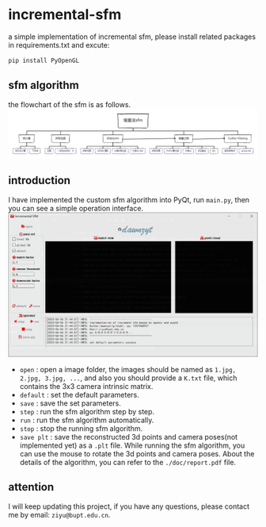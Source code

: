 # incremental-sfm
a simple implementation of incremental sfm, please install related packages in requirements.txt and excute:
```bash
pip install PyOpenGL
```

## sfm algorithm
the flowchart of the sfm is as follows.
![flowchart](./imgs/flowchart.png "flowchart")

## introduction
I have implemented the custom sfm algorithm into PyQt, run `main.py`, then you can see a simple operation interface.
![interface](./imgs/interface.jpg "interface")
- `open` : open a image folder, the images should be named as `1.jpg, 2.jpg, 3.jpg, ...`, and also you should provide a `K.txt` file, which contains the 3x3 camera intrinsic matrix.
- `default` : set the default parameters.
- `save` : save the set parameters.
- `step` : run the sfm algorithm step by step.
- `run` : run the sfm algorithm automatically.
- `stop` : stop the running sfm algorithm.
- `save plt` : save the reconstructed 3d points and camera poses(not implemented yet) as a `.plt` file.
While running the sfm algorithm, you can use the mouse to rotate the 3d points and camera poses.
About the details of the algorithm, you can refer to the `./doc/report.pdf` file.

## attention
I will keep updating this project, if you have any questions, please contact me by email: `ziyu@bupt.edu.cn`.
